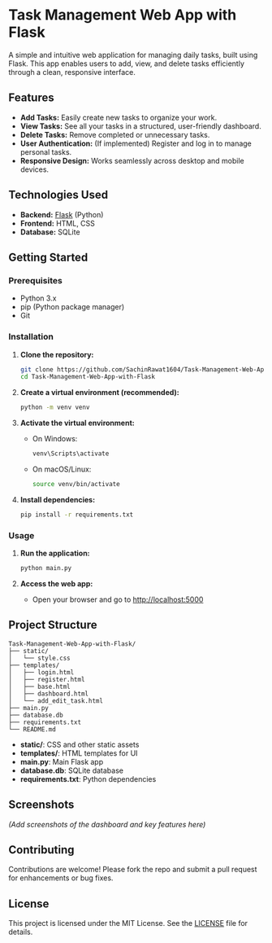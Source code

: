 # Task Management Web App with Flask

A simple and intuitive web application for managing daily tasks, built using Flask. This app enables users to add, view, and delete tasks efficiently through a clean, responsive interface.

## Features

- **Add Tasks:** Easily create new tasks to organize your work.
- **View Tasks:** See all your tasks in a structured, user-friendly dashboard.
- **Delete Tasks:** Remove completed or unnecessary tasks.
- **User Authentication:** (If implemented) Register and log in to manage personal tasks.
- **Responsive Design:** Works seamlessly across desktop and mobile devices.

## Technologies Used

- **Backend:** [Flask](https://flask.palletsprojects.com/) (Python)
- **Frontend:** HTML, CSS
- **Database:** SQLite

## Getting Started

### Prerequisites

- Python 3.x
- pip (Python package manager)
- Git

### Installation

1. **Clone the repository:**
   ```bash
   git clone https://github.com/SachinRawat1604/Task-Management-Web-App-with-Flask.git
   cd Task-Management-Web-App-with-Flask
   ```

2. **Create a virtual environment (recommended):**
   ```bash
   python -m venv venv
   ```

3. **Activate the virtual environment:**
   - On Windows:
     ```bash
     venv\Scripts\activate
     ```
   - On macOS/Linux:
     ```bash
     source venv/bin/activate
     ```

4. **Install dependencies:**
   ```bash
   pip install -r requirements.txt
   ```

### Usage

1. **Run the application:**
   ```bash
   python main.py
   ```

2. **Access the web app:**
   - Open your browser and go to [http://localhost:5000](http://localhost:5000)

## Project Structure

```
Task-Management-Web-App-with-Flask/
├── static/
│   └── style.css
├── templates/
│   ├── login.html
│   ├── register.html
│   ├── base.html
│   ├── dashboard.html
│   └── add_edit_task.html
├── main.py
├── database.db
├── requirements.txt
└── README.md
```

- **static/**: CSS and other static assets
- **templates/**: HTML templates for UI
- **main.py**: Main Flask app
- **database.db**: SQLite database
- **requirements.txt**: Python dependencies

## Screenshots

*(Add screenshots of the dashboard and key features here)*

## Contributing

Contributions are welcome! Please fork the repo and submit a pull request for enhancements or bug fixes.

## License

This project is licensed under the MIT License. See the [LICENSE](LICENSE) file for details.
